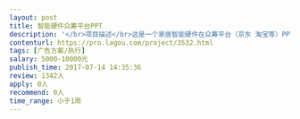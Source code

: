 ```yaml
---                
layout: post       
title: 智能硬件众筹平台PPT           
description: '</br>项目描述</br>这是一个家居智能硬件在众筹平台（京东 淘宝等）PPT展示的设计。我们已有完整的文案、或者说产品阐述，需要一位专家润色一下。</br> 人员需要</br>1.希望你有丰富的市场经验，能够以用户为出发点去进行所有创作</br>2.希望你有优秀的市场案例，且案例均拿到了结果</br>3.希望你有优秀的语言文字能力</br>4.希望你有设计能力，能设计出清楚 简洁的PPT模板</br>'     
contenturl: https://pro.lagou.com/project/3532.html      
tags: [广告方案/执行]            
salary: 5000-10000元          
publish_time: 2017-07-14 14:35:36         
review: 1342人                   
apply: 0人                   
recommend: 0人                   
time_range: 小于1周              
---                 
```

